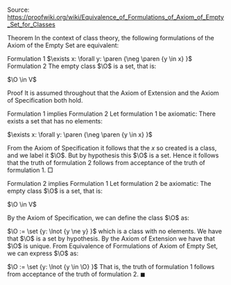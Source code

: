 # 

Source: https://proofwiki.org/wiki/Equivalence_of_Formulations_of_Axiom_of_Empty_Set_for_Classes



Theorem
In the context of class theory, the following formulations of the Axiom of the Empty Set are equivalent:

Formulation 1
$\exists x: \forall y: \paren {\neg \paren {y \in x} }$
Formulation 2
The empty class $\O$ is a set, that is:

$\O \in V$


Proof
It is assumed throughout that the Axiom of Extension and the Axiom of Specification both hold.


Formulation $1$ implies Formulation $2$
Let formulation $1$ be axiomatic:
There exists a set that has no elements:

$\exists x: \forall y: \paren {\neg \paren {y \in x} }$

From the Axiom of Specification it follows that the $x$ so created is a class, and we label it $\O$.
But by hypothesis this $\O$ is a set.
Hence it follows that the truth of formulation $2$ follows from acceptance of the truth of formulation $1$.
$\Box$


Formulation $2$ implies Formulation $1$
Let formulation $2$ be axiomatic:
The empty class $\O$ is a set, that is:

$\O \in V$

By the Axiom of Specification, we can define the class $\O$ as:

$\O := \set {y: \lnot {y \ne y} }$
which is a class with no elements.
We have that $\O$ is a set by hypothesis.
By the Axiom of Extension we have that $\O$ is unique.
From Equivalence of Formulations of Axiom of Empty Set, we can express $\O$ as:

$\O := \set {y: \lnot {y \in \O} }$
That is, the truth of formulation $1$ follows from acceptance of the truth of formulation $2$.
$\blacksquare$





